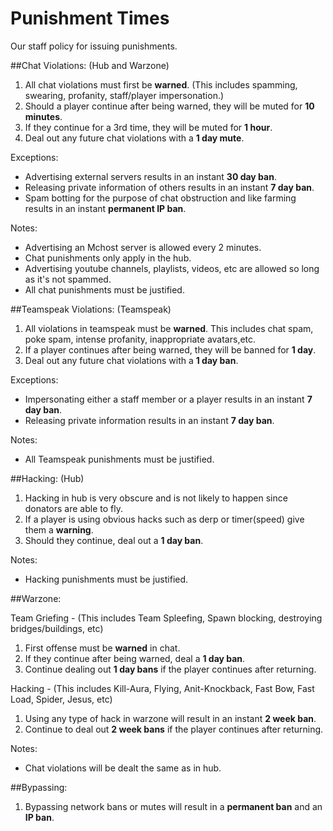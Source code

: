 # Punishment Times
Our staff policy for issuing punishments. 

##Chat Violations: (Hub and Warzone)

1. All chat violations must first be **warned**. (This includes spamming, swearing, profanity, staff/player impersonation.)
2. Should a player continue after being warned, they will be muted for **10 minutes**.
3. If they continue for a 3rd time, they will be muted for **1 hour**.
4. Deal out any future chat violations with a **1 day mute**.

Exceptions:
- Advertising external servers results in an instant **30 day ban**.
- Releasing private information of others results in an instant **7 day ban**.
- Spam botting for the purpose of chat obstruction and like farming results in an instant **permanent IP ban**.

Notes: 
- Advertising an Mchost server is allowed every 2 minutes.
- Chat punishments only apply in the hub.
- Advertising youtube channels, playlists, videos, etc are allowed so long as it's not spammed.
- All chat punishments must be justified.

##Teamspeak Violations: (Teamspeak)

1. All violations in teamspeak must be **warned**. This includes chat spam, poke spam, intense profanity, inappropriate avatars,etc.
2. If a player continues after being warned, they will be banned for **1 day**.
3. Deal out any future chat violations with a **1 day ban**.

Exceptions:
- Impersonating either a staff member or a player results in an instant **7 day ban**.
- Releasing private information results in an instant **7 day ban**.

Notes:
- All Teamspeak punishments must be justified.

##Hacking: (Hub)

1. Hacking in hub is very obscure and is not likely to happen since donators are able to fly. 
2. If a player is using obvious hacks such as derp or timer(speed) give them a **warning**.
3. Should they continue, deal out a **1 day ban**.

Notes:
- Hacking punishments must be justified.

##Warzone: 

Team Griefing - 
(This includes Team Spleefing, Spawn blocking, destroying bridges/buildings, etc)

1. First offense must be **warned** in chat.
2. If they continue after being warned, deal a **1 day ban**.
3. Continue dealing out **1 day bans** if the player continues after returning.

Hacking -
(This includes Kill-Aura, Flying, Anit-Knockback, Fast Bow, Fast Load, Spider, Jesus, etc)

1. Using any type of hack in warzone will result in an instant **2 week ban**.
2. Continue to deal out **2 week bans** if the player continues after returning.

Notes: 
- Chat violations will be dealt the same as in hub.


##Bypassing:

1. Bypassing network bans or mutes will result in a **permanent ban** and an **IP ban**.
